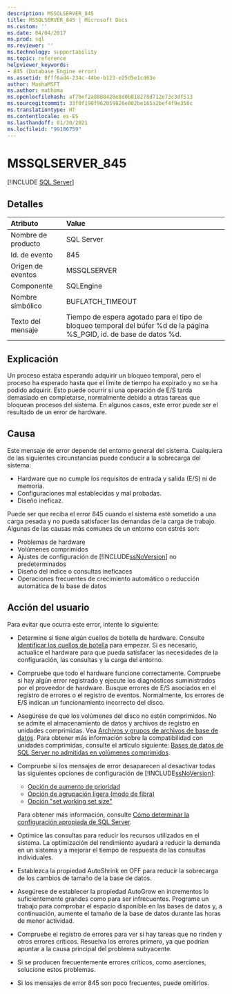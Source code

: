 ```yaml
---
description: MSSQLSERVER_845
title: MSSQLSERVER_845 | Microsoft Docs
ms.custom: ''
ms.date: 04/04/2017
ms.prod: sql
ms.reviewer: ''
ms.technology: supportability
ms.topic: reference
helpviewer_keywords:
- 845 (Database Engine error)
ms.assetid: 8fff6ad4-234c-44be-b123-e25d5e1cd63e
author: MashaMSFT
ms.author: mathoma
ms.openlocfilehash: af7bef2a8888428e8d0b818278d712e73c3df513
ms.sourcegitcommit: 33f0f190f962059826e002be165a2bef4f9e350c
ms.translationtype: HT
ms.contentlocale: es-ES
ms.lasthandoff: 01/30/2021
ms.locfileid: "99186759"
---
```

# <a name="mssqlserver_845"></a>MSSQLSERVER_845
 [!INCLUDE [SQL Server](../../includes/applies-to-version/sqlserver.md)]
  
## <a name="details"></a>Detalles  
  
| Atributo | Value |  
| :-------- | :---- |  
|Nombre de producto|SQL Server|  
|Id. de evento|845|  
|Origen de eventos|MSSQLSERVER|  
|Componente|SQLEngine|  
|Nombre simbólico|BUFLATCH_TIMEOUT|  
|Texto del mensaje|Tiempo de espera agotado para el tipo de bloqueo temporal del búfer %d de la página %S_PGID, id. de base de datos %d.|  
  
## <a name="explanation"></a>Explicación  
Un proceso estaba esperando adquirir un bloqueo temporal, pero el proceso ha esperado hasta que el límite de tiempo ha expirado y no se ha podido adquirir. Esto puede ocurrir si una operación de E/S tarda demasiado en completarse, normalmente debido a otras tareas que bloquean procesos del sistema. En algunos casos, este error puede ser el resultado de un error de hardware.  
  
## <a name="cause"></a>Causa
Este mensaje de error depende del entorno general del sistema. Cualquiera de las siguientes circunstancias puede conducir a la sobrecarga del sistema:

- Hardware que no cumple los requisitos de entrada y salida (E/S) ni de memoria.
- Configuraciones mal establecidas y mal probadas.
- Diseño ineficaz.

 Puede ser que reciba el error 845 cuando el sistema esté sometido a una carga pesada y no pueda satisfacer las demandas de la carga de trabajo. Algunas de las causas más comunes de un entorno con estrés son:

- Problemas de hardware
- Volúmenes comprimidos
- Ajustes de configuración de [!INCLUDE[ssNoVersion](../../includes/ssnoversion-md.md)] no predeterminados
- Diseño del índice o consultas ineficaces
- Operaciones frecuentes de crecimiento automático o reducción automática de la base de datos

## <a name="user-action"></a>Acción del usuario  
Para evitar que ocurra este error, intente lo siguiente:  
  
- Determine si tiene algún cuellos de botella de hardware. Consulte [Identificar los cuellos de botella](../performance/identify-bottlenecks.md) para empezar. Si es necesario, actualice el hardware para que pueda satisfacer las necesidades de la configuración, las consultas y la carga del entorno.

- Compruebe que todo el hardware funcione correctamente. Compruebe si hay algún error registrado y ejecute los diagnósticos suministrados por el proveedor de hardware. Busque errores de E/S asociados en el registro de errores o el registro de eventos. Normalmente, los errores de E/S indican un funcionamiento incorrecto del disco.  
- Asegúrese de que los volúmenes del disco no estén comprimidos. No se admite el almacenamiento de datos y archivos de registro en unidades comprimidas. Vea [Archivos y grupos de archivos de base de datos](../databases/database-files-and-filegroups.md). Para obtener más información sobre la compatibilidad con unidades comprimidas, consulte el artículo siguiente: [Bases de datos de SQL Server no admitidas en volúmenes comprimidos](https://support.microsoft.com/EN-US/help/231347).

- Compruebe si los mensajes de error desaparecen al desactivar todas las siguientes opciones de configuración de [!INCLUDE[ssNoVersion](../../includes/ssnoversion-md.md)]:
   - [Opción de aumento de prioridad](../../database-engine/configure-windows/configure-the-priority-boost-server-configuration-option.md)
   - [Opción de agrupación ligera (modo de fibra)](../../database-engine/configure-windows/lightweight-pooling-server-configuration-option.md)
   - [Opción "set working set size"](../../database-engine/configure-windows/set-working-set-size-server-configuration-option.md)

    Para obtener más información, consulte [Cómo determinar la configuración apropiada de SQL Server](https://support.microsoft.com/EN-US/help/319942).

- Optimice las consultas para reducir los recursos utilizados en el sistema. La optimización del rendimiento ayudará a reducir la demanda en un sistema y a mejorar el tiempo de respuesta de las consultas individuales.
- Establezca la propiedad AutoShrink en OFF para reducir la sobrecarga de los cambios de tamaño de la base de datos.
- Asegúrese de establecer la propiedad AutoGrow en incrementos lo suficientemente grandes como para ser infrecuentes. Programe un trabajo para comprobar el espacio disponible en las bases de datos y, a continuación, aumente el tamaño de la base de datos durante las horas de menor actividad.
- Compruebe el registro de errores para ver si hay tareas que no rinden y otros errores críticos. Resuelva los errores primero, ya que podrían apuntar a la causa principal del problema subyacente.
- Si se producen frecuentemente errores críticos, como aserciones, solucione estos problemas.
- Si los mensajes de error 845 son poco frecuentes, puede omitirlos.